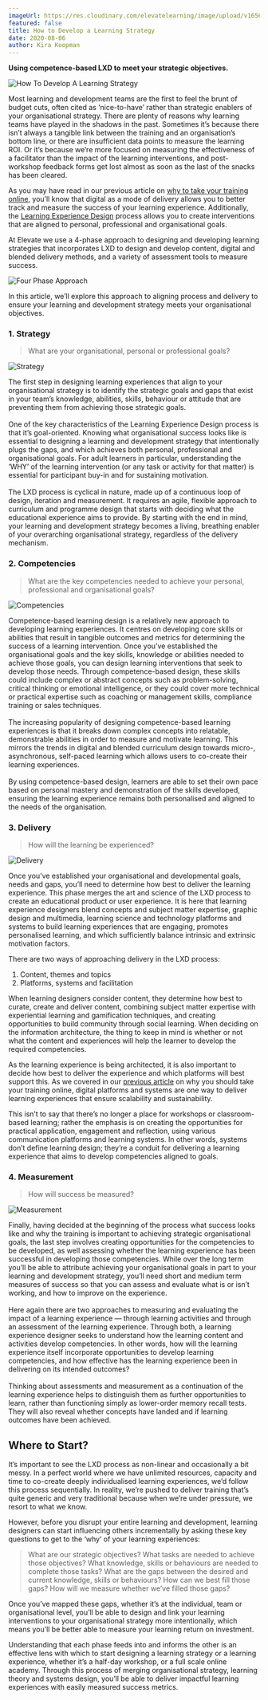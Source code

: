 ```yaml
---
imageUrl: https://res.cloudinary.com/elevatelearning/image/upload/v1656415594/site-articles/how-to-develop-a-learning-strategy/Blog_Banner_3_yb63yx.png
featured: false
title: How to Develop a Learning Strategy
date: 2020-08-06
author: Kira Koopman
---
```


**Using competence-based LXD to meet your strategic objectives.**

<img src="https://res.cloudinary.com/elevatelearning/image/upload/c_scale,w_700/v1652430179/site-articles/how-to-develop-a-learning-strategy/develop-a-learning-strategy-workflow_xwksl6.jpg" alt="How To Develop A Learning Strategy" title="How To Develop A Learning Strategy" class="img-center"/>

Most learning and development teams are the first to feel the brunt of budget cuts, often cited as ‘nice-to-have’ rather than strategic enablers of your organisational strategy. There are plenty of reasons why learning teams have played in the shadows in the past. Sometimes it’s because there isn’t always a tangible link between the training and an organisation’s bottom line, or there are insufficient data points to measure the learning ROI. Or it’s because we’re more focused on measuring the effectiveness of a facilitator than the impact of the learning interventions, and post-workshop feedback forms get lost almost as soon as the last of the snacks has been cleared.

As you may have read in our previous article on <a href="/insights/five-reasons-why-you-should-invest-in-digital-learning" rel="noopener nofollow">why to take your training online</a>, you’ll know that digital as a mode of delivery allows you to better track and measure the success of your learning experience. Additionally, the <a href="/insights/what-is-learning-experience-design" rel="noopener nofollow">Learning Experience Design</a> process allows you to create interventions that are aligned to personal, professional and organisational goals.

At Elevate we use a 4-phase approach to designing and developing learning strategies that incorporates LXD to design and develop content, digital and blended delivery methods, and a variety of assessment tools to measure success.

<img src="https://res.cloudinary.com/elevatelearning/image/upload/c_scale,w_600/v1652430179/site-articles/how-to-develop-a-learning-strategy/four-phase-approach-to-designing-learning-strategies_d6v3or.jpg" alt="Four Phase Approach" title="Four Phase Approach" class="img-center"/>

In this article, we’ll explore this approach to aligning process and delivery to ensure your learning and development strategy meets your organisational objectives.

### 1. Strategy

> What are your organisational, personal or professional goals?

<img src="https://res.cloudinary.com/elevatelearning/image/upload/c_scale,w_200/v1652430179/site-articles/how-to-develop-a-learning-strategy/strategy_x14tpk.png" alt="Strategy" title="Strategy" class="img-left"/>

The first step in designing learning experiences that align to your organisational strategy is to identify the strategic goals and gaps that exist in your team’s knowledge, abilities, skills, behaviour or attitude that are preventing them from achieving those strategic goals.<br><br>One of the key characteristics of the Learning Experience Design process is that it’s goal-oriented. Knowing what organisational success looks like is essential to designing a learning and development strategy that intentionally plugs the gaps, and which achieves both personal, professional and organisational goals. For adult learners in particular, understanding the ‘WHY’ of the learning intervention (or any task or activity for that matter) is essential for participant buy-in and for sustaining motivation.<br><br>The LXD process is cyclical in nature, made up of a continuous loop of design, iteration and measurement. It requires an agile, flexible approach to curriculum and programme design that starts with deciding what the educational experience aims to provide. By starting with the end in mind, your learning and development strategy becomes a living, breathing enabler of your overarching organisational strategy, regardless of the delivery mechanism.

### 2. Competencies

> What are the key competencies needed to achieve your personal, professional and organisational goals?

<img src="https://res.cloudinary.com/elevatelearning/image/upload/c_scale,w_200/v1652430179/site-articles/how-to-develop-a-learning-strategy/competencies_af7udt.png" alt="Competencies" title="Competencies" class="img-right"/>

Competence-based learning design is a relatively new approach to developing learning experiences. It centres on developing core skills or abilities that result in tangible outcomes and metrics for determining the success of a learning intervention. Once you’ve established the organisational goals and the key skills, knowledge or abilities needed to achieve those goals, you can design learning interventions that seek to develop those needs. Through competence-based design, these skills could include complex or abstract concepts such as problem-solving, critical thinking or emotional intelligence, or they could cover more technical or practical expertise such as coaching or management skills, compliance training or sales techniques.<br><br>The increasing popularity of designing competence-based learning experiences is that it breaks down complex concepts into relatable, demonstrable abilities in order to measure and motivate learning. This mirrors the trends in digital and blended curriculum design towards micro-, asynchronous, self-paced learning which allows users to co-create their learning experiences.<br><br>By using competence-based design, learners are able to set their own pace based on personal mastery and demonstration of the skills developed, ensuring the learning experience remains both personalised and aligned to the needs of the organisation.

### 3. Delivery

> How will the learning be experienced?

<img src="https://res.cloudinary.com/elevatelearning/image/upload/c_scale,w_230/v1652430179/site-articles/how-to-develop-a-learning-strategy/delivery_ir9hce.png" alt="Delivery" title="Delivery" class="img-left"/>

Once you’ve established your organisational and developmental goals, needs and gaps, you’ll need to determine how best to deliver the learning experience. This phase merges the art and science of the LXD process to create an educational product or user experience. It is here that learning experience designers blend concepts and subject matter expertise, graphic design and multimedia, learning science and technology platforms and systems to build learning experiences that are engaging, promotes personalised learning, and which sufficiently balance intrinsic and extrinsic motivation factors.

There are two ways of approaching delivery in the LXD process:

1. Content, themes and topics
2. Platforms, systems and facilitation

When learning designers consider content, they determine how best to curate, create and deliver content, combining subject matter expertise with experiential learning and gamification techniques, and creating opportunities to build community through social learning. When deciding on the information architecture, the thing to keep in mind is whether or not what the content and experiences will help the learner to develop the required competencies.

As the learning experience is being architected, it is also important to decide how best to deliver the experience and which platforms will best support this. As we covered in our <a href="/insights/five-reasons-why-you-should-invest-in-digital-learning" rel="noopener nofollow">previous article</a> on why you should take your training online, digital platforms and systems are one way to deliver learning experiences that ensure scalability and sustainability.

This isn’t to say that there’s no longer a place for workshops or classroom-based learning; rather the emphasis is on creating the opportunities for practical application, engagement and reflection, using various communication platforms and learning systems. In other words, systems don’t define learning design; they’re a conduit for delivering a learning experience that aims to develop competencies aligned to goals.

### 4. Measurement

> How will success be measured?

<img src="https://res.cloudinary.com/elevatelearning/image/upload/c_scale,w_200/v1652430179/site-articles/how-to-develop-a-learning-strategy/measurement_gj41yf.png" alt="Measurement" title="Measurement" class="img-right"/>

Finally, having decided at the beginning of the process what success looks like and why the training is important to achieving strategic organisational goals, the last step involves creating opportunities for the competencies to be developed, as well assessing whether the learning experience has been successful in developing those competencies. While over the long term you’ll be able to attribute achieving your organisational goals in part to your learning and development strategy, you’ll need short and medium term measures of success so that you can assess and evaluate what is or isn’t working, and how to improve on the experience.<br><br>Here again there are two approaches to measuring and evaluating the impact of a learning experience — through learning activities and through an assessment of the learning experience. Through both, a learning experience designer seeks to understand how the learning content and activities develop competencies. In other words, how will the learning experience itself incorporate opportunities to develop learning competencies, and how effective has the learning experience been in delivering on its intended outcomes?<br><br>Thinking about assessments and measurement as a continuation of the learning experience helps to distinguish them as further opportunities to learn, rather than functioning simply as lower-order memory recall tests. They will also reveal whether concepts have landed and if learning outcomes have been achieved.

## Where to Start?

It’s important to see the LXD process as non-linear and occasionally a bit messy. In a perfect world where we have unlimited resources, capacity and time to co-create deeply individualised learning experiences, we’d follow this process sequentially. In reality, we’re pushed to deliver training that’s quite generic and very traditional because when we’re under pressure, we resort to what we know.

However, before you disrupt your entire learning and development, learning designers can start influencing others incrementally by asking these key questions to get to the ‘why’ of your learning experiences:

> What are our strategic objectives?
> What tasks are needed to achieve those objectives?
> What knowledge, skills or behaviours are needed to complete those tasks?
> What are the gaps between the desired and current knowledge, skills or behaviours?
> How can we best fill those gaps?
> How will we measure whether we’ve filled those gaps?

Once you’ve mapped these gaps, whether it’s at the individual, team or organisational level, you’ll be able to design and link your learning interventions to your organisational strategy more intentionally, which means you’ll be better able to measure your learning return on investment.

Understanding that each phase feeds into and informs the other is an effective lens with which to start designing a learning strategy or a learning experience, whether it’s a half-day workshop, or a full scale online academy. Through this process of merging organisational strategy, learning theory and systems design, you’ll be able to deliver impactful learning experiences with easily measured success metrics.
